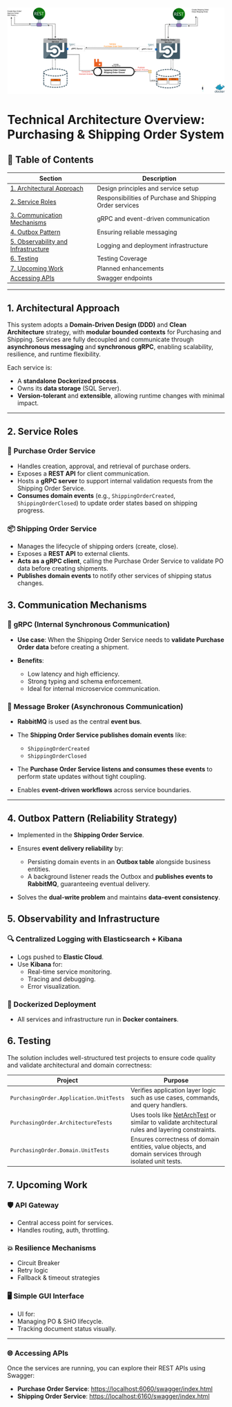 ![Flow Diagram](Assets/flow.svg)

# Technical Architecture Overview: Purchasing & Shipping Order System

## 📑 Table of Contents

| Section | Description |
|--------|-------------|
| [1. Architectural Approach](#1-architectural-approach) | Design principles and service setup |
| [2. Service Roles](#2-service-roles) | Responsibilities of Purchase and Shipping Order services |
| [3. Communication Mechanisms](#3-communication-mechanisms) | gRPC and event-driven communication |
| [4. Outbox Pattern](#4-outbox-pattern-reliability-strategy) | Ensuring reliable messaging |
| [5. Observability and Infrastructure](#5-observability-and-infrastructure) | Logging and deployment infrastructure |
| [6. Testing](#6-testing) | Testing Coverage |
| [7. Upcoming Work](#7-upcoming-work) | Planned enhancements |
| [Accessing APIs](#-accessing-apis) | Swagger endpoints |

---

## 1. Architectural Approach

This system adopts a **Domain-Driven Design (DDD)** and **Clean Architecture** strategy, with **modular bounded contexts** for Purchasing and Shipping. Services are fully decoupled and communicate through **asynchronous messaging** and **synchronous gRPC**, enabling scalability, resilience, and runtime flexibility.

Each service is:

- A **standalone Dockerized process**.
- Owns its **data storage** (SQL Server).
- **Version-tolerant** and **extensible**, allowing runtime changes with minimal impact.

---

## 2. Service Roles

### 🛒 **Purchase Order Service**

* Handles creation, approval, and retrieval of purchase orders.
* Exposes a **REST API** for client communication.
* Hosts a **gRPC server** to support internal validation requests from the Shipping Order Service.
* **Consumes domain events** (e.g., `ShippingOrderCreated`, `ShippingOrderClosed`) to update order states based on shipping progress.

### 📦 **Shipping Order Service**

* Manages the lifecycle of shipping orders (create, close).
* Exposes a **REST API** to external clients.
* **Acts as a gRPC client**, calling the Purchase Order Service to validate PO data before creating shipments.
* **Publishes domain events** to notify other services of shipping status changes.

## **3. Communication Mechanisms**

### 🔁 **gRPC (Internal Synchronous Communication)**

* **Use case**: When the Shipping Order Service needs to **validate Purchase Order data** before creating a shipment.
* **Benefits**:

  * Low latency and high efficiency.
  * Strong typing and schema enforcement.
  * Ideal for internal microservice communication.

### 📩 **Message Broker (Asynchronous Communication)**

* **RabbitMQ** is used as the central **event bus**.
* The **Shipping Order Service publishes domain events** like:

  * `ShippingOrderCreated`
  * `ShippingOrderClosed`
* The **Purchase Order Service listens and consumes these events** to perform state updates without tight coupling.
* Enables **event-driven workflows** across service boundaries.

---

## **4. Outbox Pattern (Reliability Strategy)**

* Implemented in the **Shipping Order Service**.
* Ensures **event delivery reliability** by:

  * Persisting domain events in an **Outbox table** alongside business entities.
  * A background listener reads the Outbox and **publishes events to RabbitMQ**, guaranteeing eventual delivery.
* Solves the **dual-write problem** and maintains **data-event consistency**.

## 5. Observability and Infrastructure

### 🔍 Centralized Logging with Elasticsearch + Kibana

- Logs pushed to **Elastic Cloud**.
- Use **Kibana** for:
  - Real-time service monitoring.
  - Tracing and debugging.
  - Error visualization.

### 🐳 Dockerized Deployment

- All services and infrastructure run in **Docker containers**.


## 6. Testing

The solution includes well-structured test projects to ensure code quality and validate architectural and domain correctness:

| Project                                 | Purpose                                                                                                                                      |
| --------------------------------------- | -------------------------------------------------------------------------------------------------------------------------------------------- |
| `PurchasingOrder.Application.UnitTests` | Verifies application layer logic such as use cases, commands, and query handlers.                                                            |
| `PurchasingOrder.ArchitectureTests`     | Uses tools like [NetArchTest](https://github.com/BenMorris/NetArchTest) or similar to validate architectural rules and layering constraints. |
| `PurchasingOrder.Domain.UnitTests`      | Ensures correctness of domain entities, value objects, and domain services through isolated unit tests.                                      |

## 7. Upcoming Work

### 🛡 API Gateway

- Central access point for services.
- Handles routing, auth, throttling.

### 💥 Resilience Mechanisms

- Circuit Breaker
- Retry logic
- Fallback & timeout strategies

### 🖥 Simple GUI Interface

-  UI for:
  - Managing PO & SHO lifecycle.
  - Tracking document status visually.

---

### 🌐 Accessing APIs

Once the services are running, you can explore their REST APIs using Swagger:

- **Purchase Order Service**: [https://localhost:6060/swagger/index.html](https://localhost:6060/swagger/index.html)
- **Shipping Order Service**: [https://localhost:6160/swagger/index.html](https://localhost:6160/swagger/index.html)
